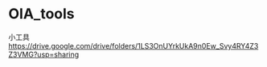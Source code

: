 # OIA_tools
小工具
https://drive.google.com/drive/folders/1LS3OnUYrkUkA9n0Ew_Svy4RY4Z3Z3VMG?usp=sharing
